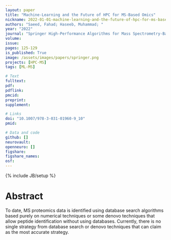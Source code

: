 ```yaml
---
layout: paper
title: "Machine-Learning and the Future of HPC for MS-Based Omics"
nickname: 2022-01-01-machine-learning-and-the-future-of-hpc-for-ms-based-omics
authors: "Saeed, Fahad; Haseeb, Muhammad; "
year: "2022"
journal: "Springer High-Performance Algorithms for Mass Spectrometry-Based Omics"
volume: 
issue:
pages: 125-129
is_published: True
image: /assets/images/papers/springer.png
projects: [HPC-MS]
tags: [ML-MS]

# Text
fulltext:
pdf:
pdflink:
pmcid:
preprint: 
supplement:

# Links
doi: "10.1007/978-3-031-01960-9_10"
pmid:

# Data and code
github: []
neurovault:
openneuro: []
figshare:
figshare_names:
osf:
---
```

{% include JB/setup %}

# Abstract

To date, MS proteomics data is identified using database search algorithms based purely on numerical techniques or some denovo techniques that allow peptide identification without using databases. Currently, there is no single strategy from database search or denovo techniques that can claim as the most accurate strategy.
